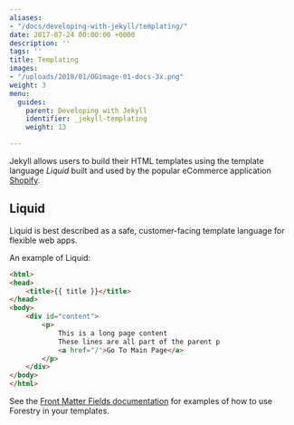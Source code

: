 ```yaml
---
aliases:
- "/docs/developing-with-jekyll/templating/"
date: 2017-07-24 00:00:00 +0000
description: ''
tags: ''
title: Templating
images:
- "/uploads/2018/01/OGimage-01-docs-3x.png"
weight: 3
menu:
  guides:
    parent: Developing with Jekyll
    identifier: _jekyll-templating
    weight: 13

---
```


Jekyll allows users to build their HTML templates using the template language *Liquid* built and used by the popular eCommerce application [Shopify][1].

## Liquid

Liquid is best described as a safe, customer-facing template language for flexible web apps.

An example of Liquid:

```html
<html>
<head>
    <title>{{ title }}</title>
</head>
<body>
    <div id="content">
        <p>
            This is a long page content
            These lines are all part of the parent p
            <a href="/">Go To Main Page</a>
        </p>
    </div>
</body>
</html>
```

See the [Front Matter Fields documentation][2] for examples of how to use Forestry in your templates.

[1]: https://shopify.com
[2]: /docs/settings/fields/
